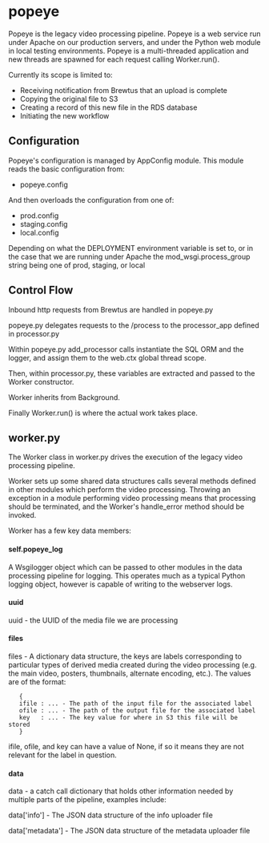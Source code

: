 popeye
======

Popeye is the legacy video processing pipeline.  Popeye is a web
service run under Apache on our production servers, and under the
Python web module in local testing environments.  Popeye is a
multi-threaded application and new threads are spawned for each
request calling Worker.run().

Currently its scope is limited to:

* Receiving notification from Brewtus that an upload is complete
* Copying the original file to S3
* Creating a record of this new file in the RDS database
* Initiating the new workflow

Configuration
-------------

Popeye's configuration is managed by AppConfig module.  This module
reads the basic configuration from:

* popeye.config

And then overloads the configuration from one of:

* prod.config
* staging.config
* local.config

Depending on what the DEPLOYMENT environment variable is set to, or in
the case that we are running under Apache the mod_wsgi.process_group
string being one of prod, staging, or local

Control Flow
------------

Inbound http requests from Brewtus are handled in popeye.py

popeye.py delegates requests to the /process to the processor_app
defined in processor.py

Within popeye.py add_processor calls instantiate the SQL ORM and the
logger, and assign them to the web.ctx global thread scope.

Then, within processor.py, these variables are extracted and passed to
the Worker constructor.

Worker inherits from Background.

Finally Worker.run() is where the actual work takes place.

worker.py
---------

The Worker class in worker.py drives the execution of the legacy video
processing pipeline.

Worker sets up some shared data structures calls several methods
defined in other modules which perform the video processing.  Throwing
an exception in a module performing video processing means that
processing should be terminated, and the Worker's handle_error method
should be invoked.

Worker has a few key data members:

#### self.popeye_log

A Wsgilogger object which can be passed to other modules in the data
processing pipeline for logging.  This operates much as a typical
Python logging object, however is capable of writing to the webserver
logs.

#### uuid

uuid - the UUID of the media file we are processing

#### files

files - A dictionary data structure, the keys are labels corresponding
to particular types of derived media created during the video
processing (e.g. the main video, posters, thumbnails, alternate
encoding, etc.).  The values are of the format:

       { 
       ifile : ... - The path of the input file for the associated label
       ofile : ... - The path of the output file for the associated label
       key   : ... - The key value for where in S3 this file will be stored
       }

ifile, ofile, and key can have a value of None, if so it means they
are not relevant for the label in question.

#### data

data - a catch call dictionary that holds other information needed by
multiple parts of the pipeline, examples include:

data['info'] - The JSON data structure of the info uploader file

data['metadata'] - The JSON data structure of the metadata uploader file

